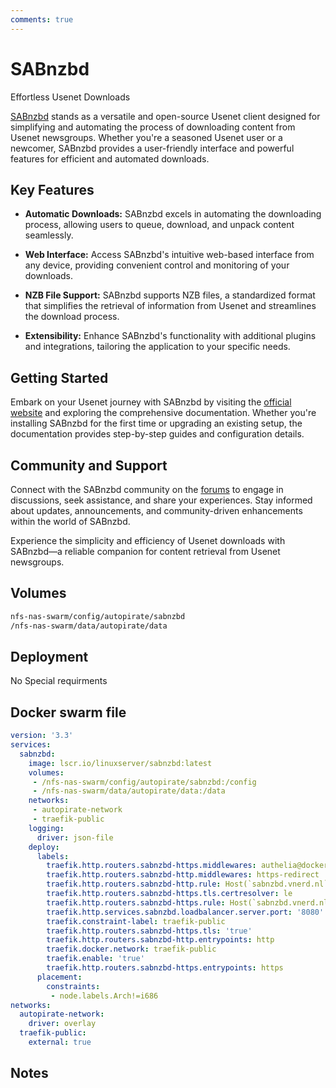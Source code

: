 ```yaml
---
comments: true
---
```


# SABnzbd

Effortless Usenet Downloads

[SABnzbd](https://sabnzbd.org/) stands as a versatile and open-source Usenet client designed for simplifying and automating the process of downloading content from Usenet newsgroups. Whether you're a seasoned Usenet user or a newcomer, SABnzbd provides a user-friendly interface and powerful features for efficient and automated downloads.

## Key Features

- **Automatic Downloads:** SABnzbd excels in automating the downloading process, allowing users to queue, download, and unpack content seamlessly.

- **Web Interface:** Access SABnzbd's intuitive web-based interface from any device, providing convenient control and monitoring of your downloads.

- **NZB File Support:** SABnzbd supports NZB files, a standardized format that simplifies the retrieval of information from Usenet and streamlines the download process.

- **Extensibility:** Enhance SABnzbd's functionality with additional plugins and integrations, tailoring the application to your specific needs.

## Getting Started

Embark on your Usenet journey with SABnzbd by visiting the [official website](https://sabnzbd.org/) and exploring the comprehensive documentation. Whether you're installing SABnzbd for the first time or upgrading an existing setup, the documentation provides step-by-step guides and configuration details.

## Community and Support

Connect with the SABnzbd community on the [forums](https://forums.sabnzbd.org/) to engage in discussions, seek assistance, and share your experiences. Stay informed about updates, announcements, and community-driven enhancements within the world of SABnzbd.

Experience the simplicity and efficiency of Usenet downloads with SABnzbd—a reliable companion for content retrieval from Usenet newsgroups.


## Volumes

```bash
nfs-nas-swarm/config/autopirate/sabnzbd
/nfs-nas-swarm/data/autopirate/data
```

## Deployment
No Special requirments

## Docker swarm file
```yaml
version: '3.3'
services:
  sabnzbd:
    image: lscr.io/linuxserver/sabnzbd:latest
    volumes:
     - /nfs-nas-swarm/config/autopirate/sabnzbd:/config
     - /nfs-nas-swarm/data/autopirate/data:/data
    networks:
     - autopirate-network
     - traefik-public
    logging:
      driver: json-file
    deploy:
      labels:
        traefik.http.routers.sabnzbd-https.middlewares: authelia@docker
        traefik.http.routers.sabnzbd-http.middlewares: https-redirect
        traefik.http.routers.sabnzbd-http.rule: Host(`sabnzbd.vnerd.nl`)
        traefik.http.routers.sabnzbd-https.tls.certresolver: le
        traefik.http.routers.sabnzbd-https.rule: Host(`sabnzbd.vnerd.nl`)
        traefik.http.services.sabnzbd.loadbalancer.server.port: '8080'
        traefik.constraint-label: traefik-public
        traefik.http.routers.sabnzbd-https.tls: 'true'
        traefik.http.routers.sabnzbd-http.entrypoints: http
        traefik.docker.network: traefik-public
        traefik.enable: 'true'
        traefik.http.routers.sabnzbd-https.entrypoints: https
      placement:
        constraints:
         - node.labels.Arch!=i686
networks:
  autopirate-network:
    driver: overlay
  traefik-public:
    external: true
```
## Notes

